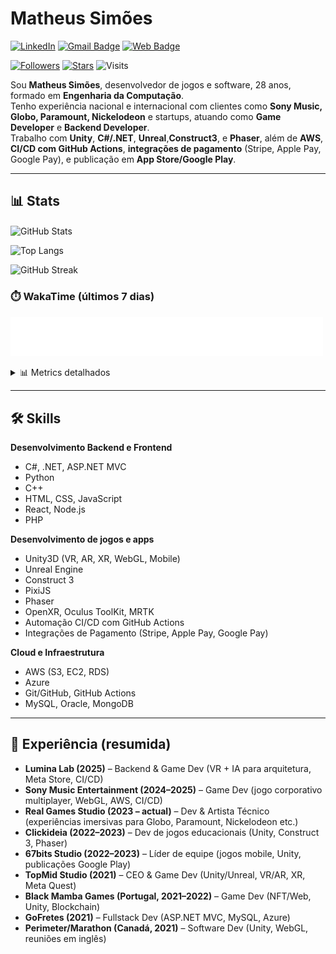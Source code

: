 # Matheus Simões

[![LinkedIn](https://img.shields.io/badge/LinkedIn-Matheus%20Sim%C3%B5es-ad0c5a?style=flat-square&logo=linkedin&logoColor=white&cacheSeconds=3600)](https://www.linkedin.com/in/matheussourgames/)
[![Gmail Badge](https://img.shields.io/badge/-matheusjut@gmail.com-ad0c5a?style=flat-square&logo=gmail&logoColor=white&link=mailto:matheusjut@gmail.com)](mailto:matheusjut@gmail.com)
[![Web Badge](https://img.shields.io/badge/-Portfolio-ad0c5a?style=flat-square&logo=About.me&logoColor=white&link=https://matheussimoes.carrd.co)](https://matheussimoes.carrd.co)

[![Followers](https://img.shields.io/github/followers/MatheusSMA?label=Followers&style=flat-square&color=ad0c5a)](https://github.com/MatheusSMA?tab=followers)
[![Stars](https://img.shields.io/github/stars/MatheusSMA?label=Stars&style=flat-square&color=ad0c5a)](https://github.com/MatheusSMA?tab=stars)
![Visits](https://komarev.com/ghpvc/?username=MatheusSMA&label=Visits&color=ad0c5a&style=flat-square)


Sou **Matheus Simões**, desenvolvedor de jogos e software, 28 anos, formado em **Engenharia da Computação**.  
Tenho experiência nacional e internacional com clientes como **Sony Music, Globo, Paramount, Nickelodeon** e startups, atuando como **Game Developer** e **Backend Developer**.  
Trabalho com **Unity**, **C#/.NET**, **Unreal**,**Construct3**, e **Phaser**, além de **AWS**, **CI/CD com GitHub Actions**, **integrações de pagamento** (Stripe, Apple Pay, Google Pay), e publicação em **App Store/Google Play**.

---

## 📊 Stats

<p align="left">
  <img
    align="center"
    height="165"
    alt="GitHub Stats"
    src="https://new-readme-inky.vercel.app/api?username=MatheusSMA&show_icons=true&count_private=true&include_all_commits=true&custom_title=Github%20Status&hide=issues&theme=radical"
  />
</p>

![Top Langs](https://new-readme-inky.vercel.app/api/top-langs/?username=MatheusSMA&layout=compact&count_private=true&theme=radical)

<p>
  <img height="165" alt="GitHub Streak" src="https://streak-stats.demolab.com?user=MatheusSMA&theme=radical&hide_border=true" />
</p>

### ⏱️ WakaTime (últimos 7 dias)
<p>
  <img alt="WakaTime Metrics" src="./wakatime-metrics.svg" width="500"/>
</p>

<details>
  <summary>📊 Metrics detalhados</summary>
  <p>
    <img alt="Metrics" src="./github-metrics.svg"/>
  </p>
</details>

---

## 🛠️ Skills

**Desenvolvimento Backend e Frontend**
- C#, .NET, ASP.NET MVC
- Python
- C++
- HTML, CSS, JavaScript
- React, Node.js
- PHP

**Desenvolvimento de jogos e apps**
- Unity3D (VR, AR, XR, WebGL, Mobile)
- Unreal Engine
- Construct 3
- PixiJS
- Phaser
- OpenXR, Oculus ToolKit, MRTK
- Automação CI/CD com GitHub Actions
- Integrações de Pagamento (Stripe, Apple Pay, Google Pay)

**Cloud e Infraestrutura**
- AWS (S3, EC2, RDS)
- Azure
- Git/GitHub, GitHub Actions
- MySQL, Oracle, MongoDB

---

## 💼 Experiência (resumida)

- **Lumina Lab (2025)** – Backend & Game Dev (VR + IA para arquitetura, Meta Store, CI/CD)  
- **Sony Music Entertainment (2024–2025)** – Game Dev (jogo corporativo multiplayer, WebGL, AWS, CI/CD)  
- **Real Games Studio (2023 – actual)** – Dev & Artista Técnico (experiências imersivas para Globo, Paramount, Nickelodeon etc.)  
- **Clickideia (2022–2023)** – Dev de jogos educacionais (Unity, Construct 3, Phaser)  
- **67bits Studio (2022–2023)** – Líder de equipe (jogos mobile, Unity, publicações Google Play)  
- **TopMid Studio (2021)** – CEO & Game Dev (Unity/Unreal, VR/AR, XR, Meta Quest)  
- **Black Mamba Games (Portugal, 2021–2022)** – Game Dev (NFT/Web, Unity, Blockchain)  
- **GoFretes (2021)** – Fullstack Dev (ASP.NET MVC, MySQL, Azure)  
- **Perimeter/Marathon (Canadá, 2021)** – Software Dev (Unity, WebGL, reuniões em inglês)  

